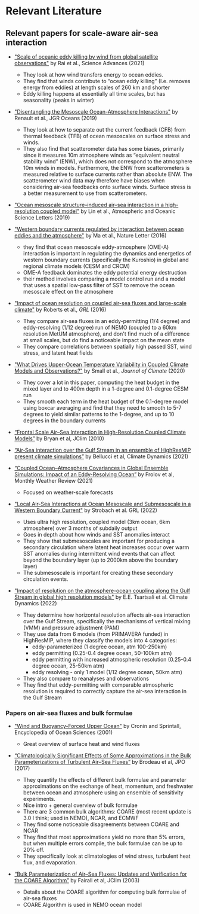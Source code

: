 # Relevant Literature

## Relevant papers for scale-aware air-sea interaction
- ["Scale of oceanic eddy killing by wind from global satellite observations"](https://advances.sciencemag.org/content/7/28/eabf4920.abstract) by Rai et al., Science Advances (2021)
   - They look at how wind transfers energy to ocean eddies.
   - They find that winds contribute to “ocean eddy killing” (I.e. removes energy from eddies) at length scales of 260 km and shorter
   - Eddy killing happens at essentially all time scales, but has seasonality (peaks in winter)

- ["Disentangling the Mesoscale Ocean-Atmosphere Interactions"](https://agupubs.onlinelibrary.wiley.com/doi/full/10.1029/2018JC014628) by Renault et al., JGR Oceans (2019)
   - They look at how to separate out the current feedback (CFB) from thermal feedback (TFB) of ocean mesoscales on surface stress and winds.
   - They also find that scatterometer data has some biases, primarily since it measures 10m atmosphere winds as “equivalent neutral stability wind” (ENW), which does not correspond to the atmosphere 10m winds in models. Furthermore, the ENW from scatterometers is measured relative to surface currents rather than absolute ENW. The scatterometer wind data may therefore have biases when considering air-sea feedbacks onto surface winds. Surface stress is a better measurement to use from scatterometers.

- ["Ocean mesoscale structure–induced air–sea interaction in a high-resolution coupled model"](https://www.tandfonline.com/doi/full/10.1080/16742834.2019.1569454) by Lin et al., Atmospheric and Oceanic Science Letters (2019)

- ["Western boundary currents regulated by interaction between ocean eddies and the atmosphere"](https://www.nature.com/articles/nature18640) by Ma et al., Nature Letter (2016)
   - they find that ocean mesoscale eddy-atmosphere (OME-A) interaction is important in regulating the dynamics and energetics of western boundary currents (specifically the Kuroshio) in global and regional climate models (CESM and CRCM)
   - OME-A feedback dominates the eddy potential energy destruction
   - their method involves comparing a model control run and a model that uses a spatial low-pass filter of SST to remove the ocean mesoscale effect on the atmosphere

- ["Impact of ocean resolution on coupled air-sea fluxes and large-scale climate"](https://agupubs.onlinelibrary.wiley.com/doi/full/10.1002/2016GL070559) by Roberts et al., _GRL_ (2016)
  - They compare air-sea fluxes in an eddy-permitting (1/4 degree) and eddy-resolving (1/12 degree) run of NEMO (coupled to a 60km resolution MetUM atmosphere), and don't find much of a difference at small scales, but do find a noticeable impact on the mean state
  - They compare correlations between spatially high passed SST, wind stress, and latent heat fields

- ["What Drives Upper-Ocean Temperature Variability in Coupled Climate Models and Observations?"](https://journals.ametsoc.org/view/journals/clim/33/2/jcli-d-19-0295.1.xml) by Small et al., _Journal of Climate_ (2020)
  - They cover a lot in this paper, computing the heat budget in the mixed layer and to 400m depth in a 1-degree and 0.1-degree CESM run
  - They smooth each term in the heat budget of the 0.1-degree model using boxcar averaging and find that they need to smooth to 5-7 degrees to yield similar patterns to the 1-degree, and up to 10 degrees in the boundary currents

- [“Frontal Scale Air–Sea Interaction in High-Resolution Coupled Climate Models”](https://journals.ametsoc.org/view/journals/clim/23/23/2010jcli3665.1.xml) by Bryan et al, JClim (2010)

- [“Air‐Sea interaction over the Gulf Stream in an ensemble of HighResMIP present climate simulations”](https://link.springer.com/article/10.1007/s00382-020-05573-z) by Bellucci et al, Climate Dynamics (2021)

- [“Coupled Ocean–Atmosphere Covariances in Global Ensemble Simulations: Impact of an Eddy-Resolving Ocean”](https://journals.ametsoc.org/view/journals/mwre/149/5/MWR-D-20-0352.1.xml) by Frolov et al, Monthly Weather Review (2021)
   - Focused on weather-scale forecasts

- ["Local Air-Sea Interactions at Ocean Mesoscale and Submesoscale in a Western Boundary Current"](https://agupubs.onlinelibrary.wiley.com/doi/epdf/10.1029/2021GL097003) by Strobach et al. GRL (2022)
   - Uses ultra high resolution, coupled model (3km ocean, 6km atmosphere) over 3 months of subdaily output
   - Goes in depth about how winds and SST anomalies interact
   - They show that submesoscales are important for producing a secondary circulation where latent heat increases occur over warm SST anomalies during intermittent wind events that can affect beyond the boundary layer (up to 2000km above the boundary layer)
   - The submesoscale is important for creating these secondary circulation events.

- ["Impact of resolution on the atmosphere-ocean coupling along the Gulf Stream in global high resolution models"](https://link.springer.com/content/pdf/10.1007/s00382-021-06098-9.pdf) by E.E. Tsartsali et al. Climate Dynamics (2022)
   - They determine how horizontal resolution affects air-sea interaction over the Gulf Stream, specifically the mechanisms of vertical mixing (VMM) and pressure adjustment (PAM)
   - They use data from 6 models (from PRIMAVERA funded) in HighResMIP, where they classify the models into 4 categories:
      - eddy-parameterized (1 degree ocean, atm 100-250km)
      - eddy permitting (0.25-0.4 degree ocean, 50-100km atm)
      - eddy permitting with increased atmospheric resolution (0.25-0.4 degree ocean, 25-50km atm)
      - eddy resolving - only 1 model (1/12 degree ocean, 50km atm)
   - They also compare to reanalyses and observations
   - They find that eddy-permitting with comparable atmospheric resolution is required to correctly capture the air-sea interaction in the Gulf Stream

### Papers on air-sea fluxes and bulk formulae
- ["Wind and Buoyancy-Forced Upper Ocean"](https://www.pmel.noaa.gov/people/cronin/encycl/ms0157.pdf) by Cronin and Sprintall, Encyclopedia of Ocean Sciences (2001)
   - Great overview of surface heat and wind fluxes

- [“Climatologically Significant Effects of Some Approximations in the Bulk Parameterizations of Turbulent Air–Sea Fluxes”](https://journals.ametsoc.org/view/journals/phoc/47/1/jpo-d-16-0169.1.xml) by Brodeau et al, JPO (2017)
   - They quantify the effects of different bulk formulae and parameter approximations on the exchange of heat, momentum, and freshwater between ocean and atmosphere using an ensemble of sensitivity experiments.
   - Nice intro + general overview of bulk formulae
   - There are 3 common bulk algorithms: COARE (most recent update is 3.0 I think; used in NEMO), NCAR, and ECMWF
   - They find some noticeable disagreements between COARE and NCAR
   - They find that most approximations yield no more than 5% errors, but when multiple errors compile, the bulk formulae can be up to 20% off.
   - They specifically look at climatologies of wind stress, turbulent heat flux, and evaporation.

- [“Bulk Parameterization of Air–Sea Fluxes: Updates and Verification for the COARE Algorithm”](https://journals.ametsoc.org/view/journals/clim/16/4/1520-0442_2003_016_0571_bpoasf_2.0.co_2.xml) by Fairall et al, JClim (2003)
   - Details about the COARE algorithm for computing bulk formulae of air-sea fluxes
   - COARE Algorithm is used in NEMO ocean model
